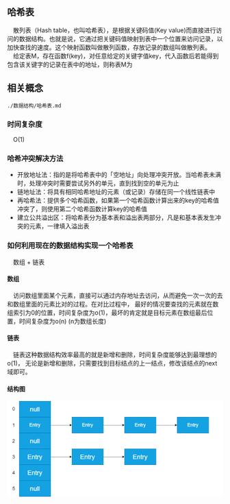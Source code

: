 ## 哈希表 
&ensp;&ensp;散列表（Hash table，也叫哈希表），是根据关键码值(Key value)而直接进行访问的数据结构。也就是说，它通过把关键码值映射到表中一个位置来访问记录，以加快查找的速度。这个映射函数叫做散列函数，存放记录的数组叫做散列表。  
&ensp;&ensp;给定表M，存在函数f(key)，对任意给定的关键字值key，代入函数后若能得到包含该关键字的记录在表中的地址，则称表M为

## 相关概念

    ./数据结构/哈希表.md

### 时间复杂度
&ensp;&ensp;O(1)

### 哈希冲突解决方法
- 开放地址法：指的是将哈希表中的「空地址」向处理冲突开放。当哈希表未满时，处理冲突时需要尝试另外的单元，直到找到空的单元为止
- 链地址法：将具有相同哈希地址的元素（或记录）存储在同一个线性链表中
- 再哈希法：提供多个哈希函数，如果第一个哈希函数计算出来的key的哈希值冲突了，则使用第二个哈希函数计算key的哈希值
- 建立公共溢出区：将哈希表分为基本表和溢出表两部分，凡是和基本表发生冲突的元素，一律填入溢出表

### 如何利用现在的数据结构实现一个哈希表
&ensp;&ensp;数组 + 链表
#### 数组
&ensp;&ensp;访问数组里面某个元素，直接可以通过内存地址去访问，从而避免一次一次的去和数组里面的元素比对的过程。在对比过程中，
最好的情况要查找的元素就在数组索引为0的位置，时间复杂度为o(1)，最坏的肯定就是目标元素在数组最后位置，时间复杂度为o(n) (n为数组长度)
#### 链表
&ensp;&ensp;链表这种数据结构效率最高的就是新增和删除，时间复杂度能够达到最理想的o(1)，
无论是新增和删除，只需要找到目标结点的上一结点，修改该结点的next域即可。
#### 结构图
![](如何实现一个哈希表-1.jpg)